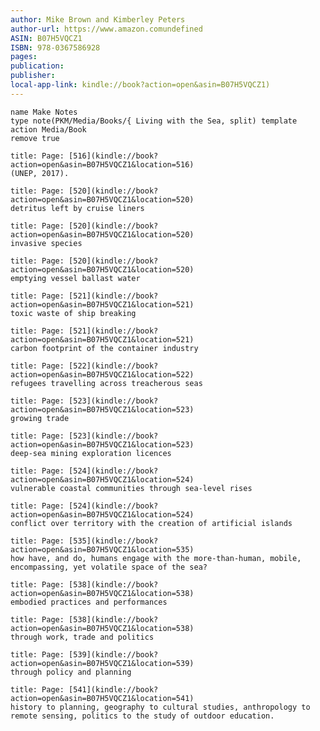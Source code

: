 ```yaml
---
author: Mike Brown and Kimberley Peters
author-url: https://www.amazon.comundefined
ASIN: B07H5VQCZ1
ISBN: 978-0367586928
pages: 
publication: 
publisher: 
local-app-link: kindle://book?action=open&asin=B07H5VQCZ1)
---
```


```button
name Make Notes
type note(PKM/Media/Books/{ Living with the Sea, split) template
action Media/Book
remove true
```


```ad-highlight-general
title: Page: [516](kindle://book?action=open&asin=B07H5VQCZ1&location=516)
(UNEP, 2017).
```



```ad-highlight-general
title: Page: [520](kindle://book?action=open&asin=B07H5VQCZ1&location=520)
detritus left by cruise liners
```



```ad-highlight-general
title: Page: [520](kindle://book?action=open&asin=B07H5VQCZ1&location=520)
invasive species
```



```ad-highlight-general
title: Page: [520](kindle://book?action=open&asin=B07H5VQCZ1&location=520)
emptying vessel ballast water
```



```ad-highlight-general
title: Page: [521](kindle://book?action=open&asin=B07H5VQCZ1&location=521)
toxic waste of ship breaking
```



```ad-highlight-general
title: Page: [521](kindle://book?action=open&asin=B07H5VQCZ1&location=521)
carbon footprint of the container industry
```



```ad-highlight-general
title: Page: [522](kindle://book?action=open&asin=B07H5VQCZ1&location=522)
refugees travelling across treacherous seas
```



```ad-highlight-general
title: Page: [523](kindle://book?action=open&asin=B07H5VQCZ1&location=523)
growing trade
```



```ad-highlight-general
title: Page: [523](kindle://book?action=open&asin=B07H5VQCZ1&location=523)
deep-sea mining exploration licences
```



```ad-highlight-general
title: Page: [524](kindle://book?action=open&asin=B07H5VQCZ1&location=524)
vulnerable coastal communities through sea-level rises
```



```ad-highlight-general
title: Page: [524](kindle://book?action=open&asin=B07H5VQCZ1&location=524)
conflict over territory with the creation of artificial islands
```



```ad-highlight-general
title: Page: [535](kindle://book?action=open&asin=B07H5VQCZ1&location=535)
how have, and do, humans engage with the more-than-human, mobile, encompassing, yet volatile space of the sea?
```



```ad-highlight-general
title: Page: [538](kindle://book?action=open&asin=B07H5VQCZ1&location=538)
embodied practices and performances
```



```ad-highlight-general
title: Page: [538](kindle://book?action=open&asin=B07H5VQCZ1&location=538)
through work, trade and politics
```



```ad-highlight-general
title: Page: [539](kindle://book?action=open&asin=B07H5VQCZ1&location=539)
through policy and planning
```



```ad-highlight-general
title: Page: [541](kindle://book?action=open&asin=B07H5VQCZ1&location=541)
history to planning, geography to cultural studies, anthropology to remote sensing, politics to the study of outdoor education.
```


